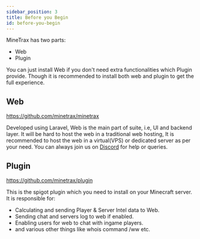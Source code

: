 ```yaml
---
sidebar_position: 3
title: Before you Begin
id: before-you-begin
---
```


MineTrax has two parts:
 - Web
 - Plugin

You can just install Web if you don't need extra functionalities which Plugin provide.
Though it is recommended to install both web and plugin to get the full experience.

## Web
https://github.com/minetrax/minetrax

Developed using Laravel, Web is the main part of suite, i.e, UI and backend layer. It will be hard to host the web in a traditional web hosting, It is recommended to host the web in a virtual(VPS) or dedicated server as per your need. You can always join us on [Discord](https://discord.gg/Hzfj27k) for help or queries.

## Plugin
https://github.com/minetrax/plugin

This is the spigot plugin which you need to install on your Minecraft server.
It is responsible for:
 - Calculating and sending Player & Server Intel data to Web.
 - Sending chat and servers log to web if enabled.
 - Enabling users for web to chat with ingame players.
 - and various other things like whois command /ww etc.
